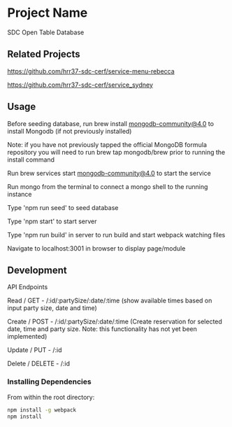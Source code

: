# Project Name

SDC Open Table Database

## Related Projects

https://github.com/hrr37-sdc-cerf/service-menu-rebecca

https://github.com/hrr37-sdc-cerf/service_sydney

## Usage

Before seeding database, run brew install mongodb-community@4.0 to install Mongodb (if not previously installed)

Note: if you have not previously tapped the official MongoDB formula repository you will need to run brew tap mongodb/brew prior to running the install command

Run brew services start mongodb-community@4.0 to start the service

Run mongo from the terminal to connect a mongo shell to the running instance

Type 'npm run seed' to seed database

Type 'npm start' to start server

Type 'npm run build' in server to run build and start webpack watching files

Navigate to localhost:3001 in browser to display page/module

## Development

API Endpoints

Read / GET - /:id/:partySize/:date/:time (show available times based on input party size, date and time)

Create / POST - /:id/:partySize/:date/:time (Create reservation for selected date, time and party size. Note: this functionality has not yet been implemented)

Update / PUT - /:id

Delete / DELETE - /:id

### Installing Dependencies

From within the root directory:

```sh
npm install -g webpack
npm install
```


